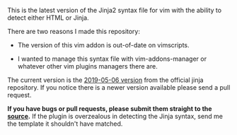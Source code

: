 This is the latest version of the Jinja2 syntax file for vim with the ability to detect either HTML or Jinja.

There are two reasons I made this repository:

- The version of this vim addon is out-of-date on vimscripts.

- I wanted to manage this syntax file with vim-addons-manager or whatever other vim plugins managers there are.

The current version is the [2019-05-06 version](https://github.com/pallets/jinja/commit/b02c3ee895ba3144e98fe1c5cf53ddde4aee4634) from the official jinja repository.
If you notice there is a newer version available please send a pull request.

**If you have bugs or pull requests, please submit them straight to the [source](https://github.com/mitsuhiko/jinja2).** If the plugin is overzealous in detecting the Jinja syntax, send me the template it shouldn't have matched.
